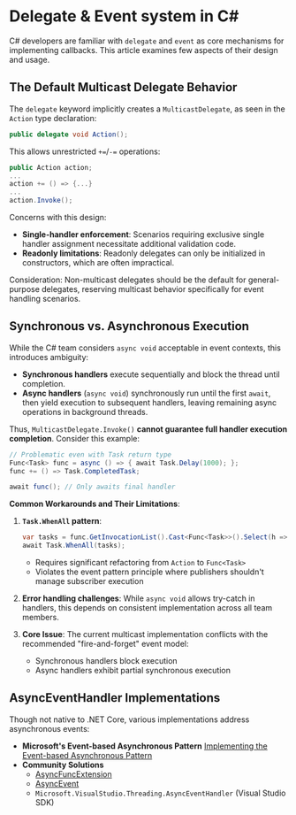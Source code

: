 # Delegate & Event system in C#

C# developers are familiar with `delegate` and `event` as core mechanisms for implementing callbacks. This article examines few aspects of their design and usage.

## The Default Multicast Delegate Behavior

The `delegate` keyword implicitly creates a `MulticastDelegate`, as seen in the `Action` type declaration:

```c#
public delegate void Action();
```

This allows unrestricted `+=`/`-=` operations:

```c#
public Action action;
...
action += () => {...}
...
action.Invoke();
```

Concerns with this design:

- **Single-handler enforcement**: Scenarios requiring exclusive single handler assignment necessitate additional validation code.
- **Readonly limitations**: Readonly delegates can only be initialized in constructors, which are often impractical.

Consideration: Non-multicast delegates should be the default for general-purpose delegates, reserving multicast behavior specifically for event handling scenarios.

## Synchronous vs. Asynchronous Execution

While the C# team considers `async void` acceptable in event contexts, this introduces ambiguity:

- **Synchronous handlers** execute sequentially and block the thread until completion.
- **Async handlers** (`async void`) synchronously run until the first `await`, then yield execution to subsequent handlers, leaving remaining async operations in background threads.

Thus, `MulticastDelegate.Invoke()` **cannot guarantee full handler execution completion**. Consider this example:

```c#
// Problematic even with Task return type
Func<Task> func = async () => { await Task.Delay(1000); };
func += () => Task.CompletedTask;

await func(); // Only awaits final handler
```

**Common Workarounds and Their Limitations**:

1. **`Task.WhenAll` pattern**:

   ```c#
   var tasks = func.GetInvocationList().Cast<Func<Task>>().Select(h => h());
   await Task.WhenAll(tasks);
   ```

   - Requires significant refactoring from `Action` to `Func<Task>`
   - Violates the event pattern principle where publishers shouldn't manage subscriber execution

2. **Error handling challenges**:
   While `async void` allows try-catch in handlers, this depends on consistent implementation across all team members.

3. **Core Issue**:
   The current multicast implementation conflicts with the recommended "fire-and-forget" event model:

   - Synchronous handlers block execution
   - Async handlers exhibit partial synchronous execution

## AsyncEventHandler Implementations

Though not native to .NET Core, various implementations address asynchronous events:

- **Microsoft's Event-based Asynchronous Pattern**
  [Implementing the Event-based Asynchronous Pattern](https://learn.microsoft.com/en-us/dotnet/standard/asynchronous-programming-patterns/implementing-the-event-based-asynchronous-pattern)
- **Community Solutions**
  - [AsyncFuncExtension](https://gist.github.com/idea-lei/69a6fe397dea76ff3d4c9e1399addaa1)
  - [AsyncEvent](https://github.com/TAGC/AsyncEvent)
  - `Microsoft.VisualStudio.Threading.AsyncEventHandler` (Visual Studio SDK)

